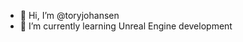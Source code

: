 - 👋 Hi, I’m @toryjohansen
- 🌱 I’m currently learning Unreal Engine development

<!---
toryjohansen/toryjohansen is a ✨ special ✨ repository because its `README.md` (this file) appears on your GitHub profile.
You can click the Preview link to take a look at your changes.
--->
